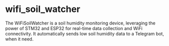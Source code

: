 # wifi_soil_watcher
The WiFiSoilWatcher is a soil humidity monitoring device, leveraging the power of STM32 and ESP32 for real-time data collection and WiFi connectivity. It automatically sends low soil humidity data to a Telegram bot, when it need.
